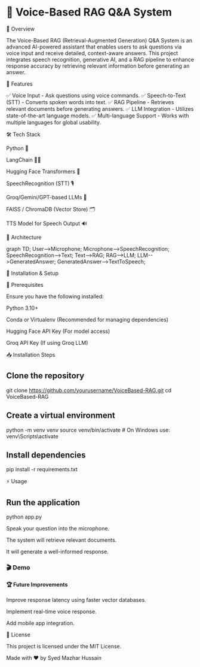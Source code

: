 # 🎤 Voice-Based RAG Q&A System

🚀 Overview

The Voice-Based RAG (Retrieval-Augmented Generation) Q&A System is an advanced AI-powered assistant that enables users to ask questions via voice input and receive detailed, context-aware answers. This project integrates speech recognition, generative AI, and a RAG pipeline to enhance response accuracy by retrieving relevant information before generating an answer.

🎯 Features

✅ Voice Input - Ask questions using voice commands.
✅ Speech-to-Text (STT) - Converts spoken words into text.
✅ RAG Pipeline - Retrieves relevant documents before generating answers.
✅ LLM Integration - Utilizes state-of-the-art language models.
✅ Multi-language Support - Works with multiple languages for global usability.

🛠️ Tech Stack

Python 🐍

LangChain 🦜🔗

Hugging Face Transformers 🤗

SpeechRecognition (STT) 🎙️

Groq/Gemini/GPT-based LLMs 🧠

FAISS / ChromaDB (Vector Store) 🗂️

TTS Model for Speech Output 🔊

📌 Architecture

graph TD;
  User-->Microphone;
  Microphone-->SpeechRecognition;
  SpeechRecognition-->Text;
  Text-->RAG;
  RAG-->LLM;
  LLM-->GeneratedAnswer;
  GeneratedAnswer-->TextToSpeech;
  

🚀 Installation & Setup

🔧 Prerequisites

Ensure you have the following installed:

Python 3.10+

Conda or Virtualenv (Recommended for managing dependencies)

Hugging Face API Key (For model access)

Groq API Key (If using Groq LLM)

📥 Installation Steps

## Clone the repository
git clone https://github.com/yourusername/VoiceBased-RAG.git
cd VoiceBased-RAG

##  Create a virtual environment
python -m venv venv
source venv/bin/activate  # On Windows use: venv\Scripts\activate

## Install dependencies
pip install -r requirements.txt

⚡ Usage

## Run the application
python app.py

Speak your question into the microphone.

The system will retrieve relevant documents.

It will generate a well-informed response.



### 🎬 Demo




#### 🏆 Future Improvements

Improve response latency using faster vector databases.

Implement real-time voice response.

Add mobile app integration.



📄 License

This project is licensed under the MIT License.

Made with ❤️ by Syed Mazhar Hussain

